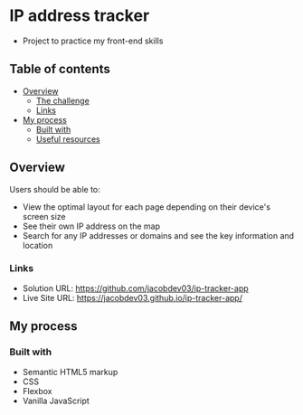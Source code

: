 # IP address tracker

- Project to practice my front-end skills

## Table of contents

- [Overview](#overview)
  - [The challenge](#the-challenge)
  - [Links](#links)
- [My process](#my-process)
  - [Built with](#built-with)
  - [Useful resources](#useful-resources)

## Overview

Users should be able to:

- View the optimal layout for each page depending on their device's screen size
- See their own IP address on the map
- Search for any IP addresses or domains and see the key information and location

### Links

- Solution URL: https://github.com/jacobdev03/ip-tracker-app
- Live Site URL: https://jacobdev03.github.io/ip-tracker-app/

## My process

### Built with

- Semantic HTML5 markup
- CSS
- Flexbox
- Vanilla JavaScript
